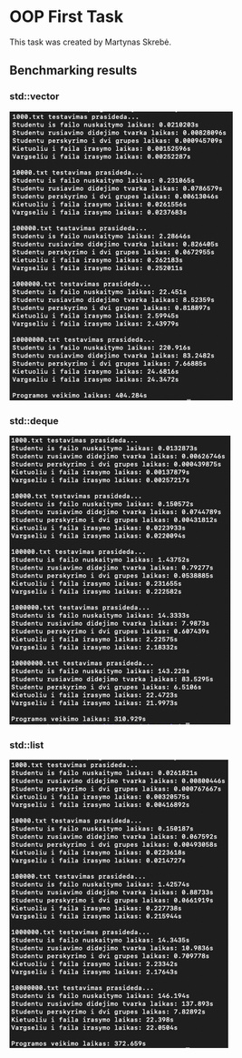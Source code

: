 # OOP First Task

This task was created by Martynas Skrebė.

## Benchmarking results

### std::vector
![std::vector](benchmark-vector.png?raw=true "Title")

### std::deque
![std::deque](benchmark-deque.png?raw=true "Title")

### std::list
![std::list](benchmark-list.png?raw=true "Title")